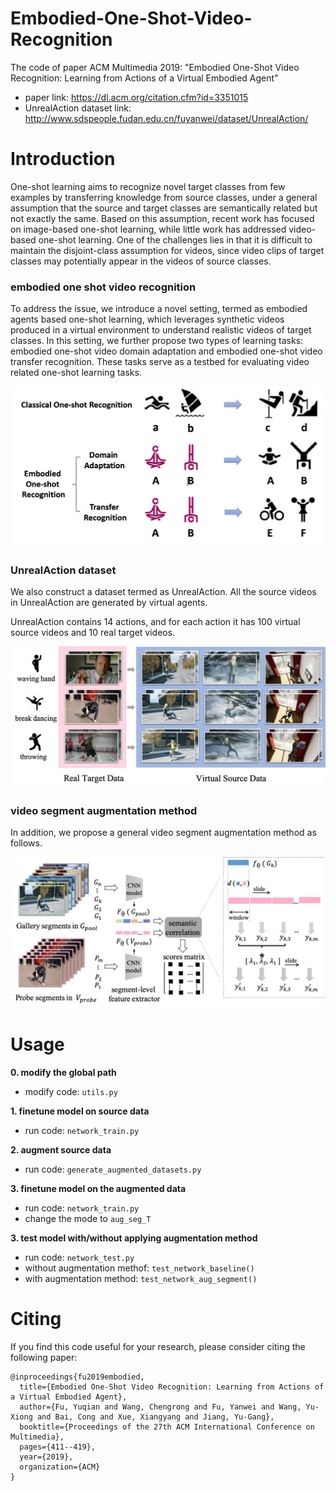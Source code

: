 # Embodied-One-Shot-Video-Recognition
The code of paper ACM Multimedia 2019: "Embodied One-Shot Video Recognition: Learning from Actions of a Virtual Embodied Agent"

- paper link: https://dl.acm.org/citation.cfm?id=3351015
- UnrealAction dataset link: http://www.sdspeople.fudan.edu.cn/fuyanwei/dataset/UnrealAction/

# Introduction
One-shot learning aims to recognize novel target classes from few examples by transferring knowledge from source classes, under a
general assumption that the source and target classes are semantically related but not exactly the same. Based on this assumption,
recent work has focused on image-based one-shot learning, while little work has addressed video-based one-shot learning. One of the
challenges lies in that it is difficult to maintain the disjoint-class assumption for videos, since video clips of target classes may potentially
appear in the videos of source classes. 

### embodied one shot video recognition
To address the issue, we introduce a novel setting, termed as embodied agents based one-shot learning, which leverages synthetic videos produced in a virtual
environment to understand realistic videos of target classes. In this setting, we further propose two types of learning tasks: embodied
one-shot video domain adaptation and embodied one-shot video transfer recognition. These tasks serve as a testbed for evaluating
video related one-shot learning tasks. 

![Image text](https://github.com/lovelyqian/Embodied-One-Shot-Video-Recognition/blob/master/images/embodied-one-shot-video-recognition.png)

### UnrealAction dataset
We also construct a dataset termed as UnrealAction. All the source videos in  UnrealAction are generated by virtual agents.

UnrealAction contains 14 actions, and for each action it has 100 virtual source videos and 10 real target videos.

![Image text](https://github.com/lovelyqian/Embodied-One-Shot-Video-Recognition/blob/master/images/unrealAction.png)

### video segment augmentation method
In addition, we propose a general video segment augmentation method as follows.

![Image text](https://github.com/lovelyqian/Embodied-One-Shot-Video-Recognition/blob/master/images/video_augmentation_method.png)

# Usage
**0. modify the global path**
- modify code: `utils.py`

**1. finetune model on source data**
- run code: `network_train.py`

**2. augment source data**
- run code: `generate_augmented_datasets.py`

**3. finetune model on the augmented data**
- run code: `network_train.py`
- change the mode to `aug_seg_T`

**3. test model with/without applying augmentation method**
- run code: `network_test.py`
- without augmentation methof: `test_network_baseline()`
- with augmentation method: `test_network_aug_segment()`


# Citing
If you find this code useful for your research, please consider citing the following paper:
```
@inproceedings{fu2019embodied,
  title={Embodied One-Shot Video Recognition: Learning from Actions of a Virtual Embodied Agent},
  author={Fu, Yuqian and Wang, Chengrong and Fu, Yanwei and Wang, Yu-Xiong and Bai, Cong and Xue, Xiangyang and Jiang, Yu-Gang},
  booktitle={Proceedings of the 27th ACM International Conference on Multimedia},
  pages={411--419},
  year={2019},
  organization={ACM}
}
```
